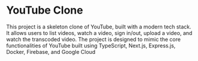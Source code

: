 # YouTube Clone

This project is a skeleton clone of YouTube, built with a modern tech stack. 
It allows users to list videos, watch a video, sign in/out, upload a video, 
and watch the transcoded video. The project is designed to mimic the core functionalities 
of YouTube built using TypeScript, Next.js, Express.js, Docker, Firebase, and Google Cloud


